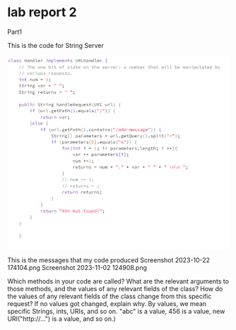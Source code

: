 lab report 2
======
Part1

This is the code for String Server 

![Image](Report2/code_string_server.png)

This is the messages that my code produced
Screenshot 2023-10-22 174104.png
Screenshot 2023-11-02 124908.png

Which methods in your code are called?
What are the relevant arguments to those methods, and the values of any relevant fields of the class?
How do the values of any relevant fields of the class change from this specific request? If no values got changed, explain why.
By values, we mean specific Strings, ints, URIs, and so on. "abc" is a value, 456 is a value, new URI("http://...") is a value, and so on.)
